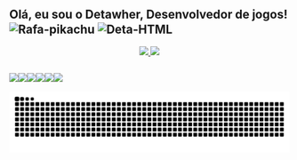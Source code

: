 ## Olá, eu sou o Detawher, Desenvolvedor de jogos! <img align="center" alt="Rafa-pikachu" height="30" width="30" src="https://emoji.gg/assets/emoji/4708_Pikachu_Hello.gif"> <img align="center" alt="Deta-HTML" height="30" width="30" src="https://github.com/user-attachments/assets/ea18a707-4eb3-41c8-97c5-92ae97830816">

<div align="center">
  <a href="https://linktr.ee/detawher">
  <img height="163em" src="https://github-readme-stats.vercel.app/api?username=Detawher&show_icons=true&title_color=88C070&icon_color=E0F8D0&text_color=E0F8D0&bg_color=081820&border_color=306850&include_all_commits=true&count_private=true"/>
  <img height="163em" src="https://github-readme-stats.vercel.app/api/top-langs/?username=Detawher&layout=compact&langs_count=6&title_color=88C070&icon_color=E0F8D0&text_color=E0F8D0&bg_color=081820&border_color=306850"/>
</div>
    
## <div style="display: inline_block">
  <a href="https://detawher.itch.io/" target="_blank"><img src="https://img.shields.io/badge/Itch.io-FA5C5C?style=for-the-badge&logo=itchdotio&logoColor=white" target="_blank"></a><a href="https://www.instagram.com/detawher/" target="_blank"><img src="https://img.shields.io/badge/Instagram-E4405F?style=for-the-badge&logo=instagram&logoColor=white" target="_blank"></a><a href="https://x.com/detawher" target="_blank"><img src="https://img.shields.io/badge/Twitter-1DA1F2?style=for-the-badge&logo=twitter&logoColor=white" target="_blank"></a><a href="https://www.youtube.com/c/detawher%E3%83%84" target="_blank"><img src="https://img.shields.io/badge/YouTube-FF0000?style=for-the-badge&logo=youtube&logoColor=white" target="_blank"></a><a href="https://www.twitch.tv/detawherr" target="_blank"><img src="https://img.shields.io/badge/Twitch-9146FF?style=for-the-badge&logo=twitch&logoColor=white" target="_blank"></a><a href="mailto:detawher@gmail.com" target="_blank"><img src="https://img.shields.io/badge/Gmail-D14836?style=for-the-badge&logo=gmail&logoColor=white" target="_blank"></a>
</div>

<picture>
  <source media="(prefers-color-scheme: dark)" srcset="https://raw.githubusercontent.com/Detawher/Detawher/output/github-contribution-grid-snake-dark.svg">
  <source media="(prefers-color-scheme: light)" srcset="https://raw.githubusercontent.com/Detawher/Detawher/output/github-contribution-grid-snake.svg">
  <img alt="github contribution grid snake animation" src="https://raw.githubusercontent.com/Detawher/Detawher/output/github-contribution-grid-snake.svg">
</picture>
